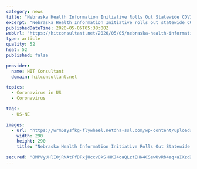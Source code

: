 ```yaml
---
category: news
title: "Nebraska Health Information Initiative Rolls Out Statewide COVID-19 Dashboard"
excerpt: "Nebraska Health Information Initiative rolls out statewide COVID-19 dashboard with real-time laboratory data and hospital bed management for data reporting."
publishedDateTime: 2020-05-06T05:38:00Z
webUrl: "https://hitconsultant.net/2020/05/05/nebraska-health-information-initiative-rolls-out-statewide-covid-19-dashboard/"
type: article
quality: 52
heat: 52
published: false

provider:
  name: HIT Consultant
  domain: hitconsultant.net

topics:
  - Coronavirus in US
  - Coronavirus

tags:
  - US-NE

images:
  - url: "https://wrm5sysfkg-flywheel.netdna-ssl.com/wp-content/uploads/2019/06/Abhinav-Shashank-CEO-Innovaccer-290x290.jpg"
    width: 290
    height: 290
    title: "Nebraska Health Information Initiative Rolls Out Statewide COVID-19 Dashboard"

secured: "8MPVyUHlI0jRNAtFfDFxjUccvOkS+HKJ4oaQLztEHN4CSewUvRb4aq+aIXzdXW7EfptebydqY8W4MKSN0rP/39ntDy8qS6gp1a9ixZyVem0nSDRJIXYRYOqadloPeSHole8LxtCI6wues1pqdjV7+Qltow8Uvp1/HYSqR/KvKUhxaw6UzXMTyE81HsT+8TPs+HywL7ubMUXIIVJha/I2GK3LjO2Jbcl4Qd3CeOnUIqPACZ/MqQcPwR9nDhHkmgizuO7GpxtjI3fUgL0czq1FQdulCsGDc4Yy3valo3Vu2ZE05NnOaCoXF6VdhqHzCOPq;3/Abte5WQQ3ApNkvh9gp+Q=="
---
```


